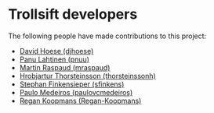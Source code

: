 # Trollsift developers

The following people have made contributions to this project:

<!--- Use your GitHub account or any other personal reference URL --->
<!--- See https://gist.github.com/djhoese/52220272ec73b12eb8f4a29709be110d for auto-generating parts of this list --->

- [David Hoese (djhoese)](https://github.com/djhoese)
- [Panu Lahtinen (pnuu)](https://github.com/pnuu)
- [Martin Raspaud (mraspaud)](https://github.com/mraspaud)
- [Hrobjartur Thorsteinsson (thorsteinssonh)](https://github.com/thorsteinssonh)
- [Stephan Finkensieper (sfinkens)](https://github.com/sfinkens)
- [Paulo Medeiros (paulovcmedeiros)](https://github.com/paulovcmedeiros)
- [Regan Koopmans (Regan-Koopmans)](https://github.com/Regan-Koopmans)
